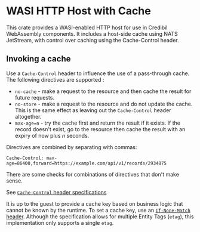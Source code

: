 # WASI HTTP Host with Cache

This crate provides a WASI-enabled HTTP host for use in Credibil WebAssembly components. It includes a host-side cache using NATS JetStream, with control over caching using the Cache-Control header.

## Invoking a cache

Use a `Cache-Control` header to influence the use of a pass-through cache. The following directives are supported :

* `no-cache` - make a request to the resource and then cache the result for future requests.
* `no-store` - make a request to the resource and do not update the cache. This is the same effect as leaving out the `Cache-Control` header altogether.
* `max-age=n` - try the cache first and return the result if it exists. If the record doesn't exist, go to the resource then cache the result with an expiry of now plus *n* seconds.

Directives are combined by separating with commas:

`Cache-Control: max-age=86400,forward=https://example.com/api/v1/records/2934875`

There are some checks for combinations of directives that don't make sense.

See [`Cache-Control` header specifications](https://developer.mozilla.org/en-US/docs/Web/HTTP/Reference/Headers/Cache-Control)

It is up to the guest to provide a cache key based on business logic that cannot be known by the runtime. To set a cache key, use an [`If-None-Match` header](https://developer.mozilla.org/en-US/docs/Web/HTTP/Reference/Headers/If-None-Match). Although the specification allows for multiple Entity Tags (`etag`), this implementation only supports a single `etag`.
